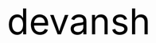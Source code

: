 <div style="display: flex; justify-content: center; align-items: center; height: 80vh;">
  <a href="/original" style="color: black; text-decoration: none; font-size: 72px;">devansh</a>
</div>

